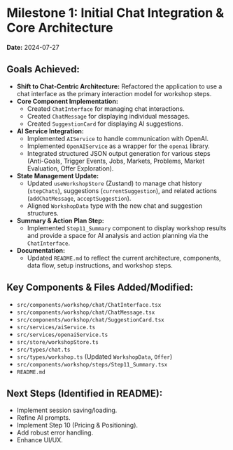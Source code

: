 # Milestone 1: Initial Chat Integration & Core Architecture

**Date:** 2024-07-27

## Goals Achieved:

- **Shift to Chat-Centric Architecture:** Refactored the application to use a chat interface as the primary interaction model for workshop steps.
- **Core Component Implementation:**
    - Created `ChatInterface` for managing chat interactions.
    - Created `ChatMessage` for displaying individual messages.
    - Created `SuggestionCard` for displaying AI suggestions.
- **AI Service Integration:**
    - Implemented `AIService` to handle communication with OpenAI.
    - Implemented `OpenAIService` as a wrapper for the `openai` library.
    - Integrated structured JSON output generation for various steps (Anti-Goals, Trigger Events, Jobs, Markets, Problems, Market Evaluation, Offer Exploration).
- **State Management Update:**
    - Updated `useWorkshopStore` (Zustand) to manage chat history (`stepChats`), suggestions (`currentSuggestion`), and related actions (`addChatMessage`, `acceptSuggestion`).
    - Aligned `WorkshopData` type with the new chat and suggestion structures.
- **Summary & Action Plan Step:**
    - Implemented `Step11_Summary` component to display workshop results and provide a space for AI analysis and action planning via the `ChatInterface`.
- **Documentation:**
    - Updated `README.md` to reflect the current architecture, components, data flow, setup instructions, and workshop steps.

## Key Components & Files Added/Modified:

- `src/components/workshop/chat/ChatInterface.tsx`
- `src/components/workshop/chat/ChatMessage.tsx`
- `src/components/workshop/chat/SuggestionCard.tsx`
- `src/services/aiService.ts`
- `src/services/openaiService.ts`
- `src/store/workshopStore.ts`
- `src/types/chat.ts`
- `src/types/workshop.ts` (Updated `WorkshopData`, `Offer`)
- `src/components/workshop/steps/Step11_Summary.tsx`
- `README.md`

## Next Steps (Identified in README):

- Implement session saving/loading.
- Refine AI prompts.
- Implement Step 10 (Pricing & Positioning).
- Add robust error handling.
- Enhance UI/UX. 